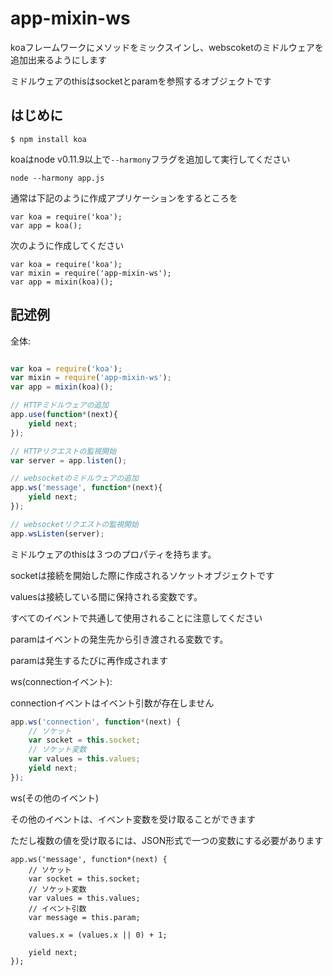 app-mixin-ws
============

koaフレームワークにメソッドをミックスインし、webscoketのミドルウェアを追加出来るようにします

ミドルウェアのthisはsocketとparamを参照するオブジェクトです

## はじめに

```
$ npm install koa
```

  koaはnode v0.11.9以上で`--harmony`フラグを追加して実行してください

```
node --harmony app.js
```

通常は下記のように作成アプリケーションをするところを
 
```
var koa = require('koa');
var app = koa();
```

次のように作成してください

```
var koa = require('koa');
var mixin = require('app-mixin-ws');
var app = mixin(koa)();
```

## 記述例


全体:


```js:example.js

var koa = require('koa');
var mixin = require('app-mixin-ws');
var app = mixin(koa)();

// HTTPミドルウェアの追加
app.use(function*(next){
	yield next;
});

// HTTPリクエストの監視開始
var server = app.listen();

// websocketのミドルウェアの追加
app.ws('message', function*(next){
	yield next;
});

// websocketリクエストの監視開始
app.wsListen(server);

```

ミドルウェアのthisは３つのプロパティを持ちます。

socketは接続を開始した際に作成されるソケットオブジェクトです

valuesは接続している間に保持される変数です。

すべてのイベントで共通して使用されることに注意してください

paramはイベントの発生先から引き渡される変数です。

paramは発生するたびに再作成されます


ws(connectionイベント):

connectionイベントはイベント引数が存在しません

```javascript
app.ws('connection', function*(next) {
	// ソケット
	var socket = this.socket;
	// ソケット変数
	var values = this.values;
	yield next;
});

```

ws(その他のイベント)

その他のイベントは、イベント変数を受け取ることができます

ただし複数の値を受け取るには、JSON形式で一つの変数にする必要があります

```
app.ws('message', function*(next) {
	// ソケット
	var socket = this.socket;
	// ソケット変数
	var values = this.values;
	// イベント引数
	var message = this.param;

	values.x = (values.x || 0) + 1;

	yield next;
});
```

